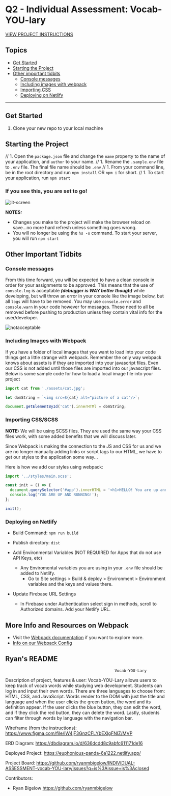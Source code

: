 # Q2 - Individual Assessment: Vocab-YOU-lary

[VIEW PROJECT INSTRUCTIONS](./PROJECT_INSTRUCTIONS.MD)

## Topics
- [Get Started](#get-started)
- [Starting the Project](#starting-the-project)
- [Other important tidbits](#other-important-tidbits)
    - [Console messages](#console-messages)
    - [Including images with webpack](#including-images-with-webpack)
    - [Importing CSS](#importing-cssscss)
    - [Deploying on Netlify](#deploying-on-netlify)
___

## Get Started

1. Clone your new repo to your local machine

## Starting the Project
// 1. Open the `package.json` file and change the `name` property to the name of your application, and `author` to  your name.
// 1. Rename the `.sample.env` file to `.env` file. The final file name should be `.env`
// 1. From your command line, be in the root directory and run `npm install` OR `npm i` for short.
// 1. To start your application, run `npm start`

### If you see this, you are set to go!
![lit-screen](https://user-images.githubusercontent.com/29741570/190486162-27e9032d-266f-4962-a85c-fc40c58f33db.png)

**NOTES:** 
- Changes you make to the project will make the browser reload on save...no more hard refresh unless something goes wrong.
- You will no longer be using the `hs -o` command. To start your server, you will run `npm start`

## Other Important Tidbits
### Console messages
From this time forward, you will be expected to have a clean console in order for your assignments to be approved. This means that the use of `console.log` is acceptable **_(debugger is WAY better though)_** while developing, but will throw an error in your console like the image below, but all `logs` will have to be removed. You may use `console.error` and `console.warn` in your code however for messages. These need to all be removed before pushing to production unless they contain vital info for the user/developer.

![notacceptable](https://user-images.githubusercontent.com/29741570/190486163-3dd8640f-5dda-4f73-9436-6020fc9e00c4.png)

### Including Images with Webpack
If you have a folder of local images that you want to load into your code things get a little strange with webpack.  Remember the only way webpack knows about assets is if they are imported into your javascript files.  Even our CSS is not added until those files are imported into our javascript files.  Below is some sample code for how to load a local image file into your project

```js
import cat from './assets/cat.jpg';

let domString = `<img src=${cat} alt="picture of a cat"/>`;

document.getElementById('cat').innerHTMl = domString;
```

### Importing CSS/SCSS
**NOTE:** We will be using SCSS files. They are used the same way your CSS files work, with some added benefits that we will discuss later.

Since Webpack is making the connection to the JS and CSS for us and we are no longer manually adding links or script tags to our HTML, we have to get our styles to the application some way...

Here is how we add our styles using webpack:

```js
import '../styles/main.scss';

const init = () => {
  document.querySelector('#app').innerHTML = '<h1>HELLO! You are up and running!</h1>');
  console.log('YOU ARE UP AND RUNNING!');
};

init();
```

### Deploying on Netlify

- Build Command: `npm run build`
- Publish directory: `dist`
- Add Environmental Variables (NOT REQUIRED for Apps that do not use API Keys, etc)
    - Any Enviromental variables you are using in your `.env` file should be added to Netlify. 
        - Go to Site settings > Build & deploy > Environment > Environment variables and the keys and values there.

- Update Firebase URL Settings
    - In Firebase under Authentication select sign in methods, scroll to Authorized domains. Add your Netlify URL.
        
## More Info and Resources on Webpack
- Visit the [Webpack documentation](https://webpack.js.org/concepts/) if you want to explore more.
- [Info on our Webpack Config](https://github.com/nss-nightclass-projects/Night-Class-Resources/blob/master/book-2-patterns-and-tools/chapters/webpack-configure.md)

## Ryan's README
                                                    Vocab-YOU-Lary

Description of project, features & user:
    Vocab-YOU-Lary allows users to keep track of vocab words while studying web development. Students can log in and input their own words. There are three languages to choose from: HTML, CSS, and JavaScript. Words render to the DOM with just the title and language and when the user clicks the green button, the word and its definition appear. If the user clicks the blue button, they can edit the word, and if they click the red button, they can delete the word. Lastly, students can filter through words by language with the navigation bar.

Wireframe (from the instructions): https://www.figma.com/file/IW4jF3GnzCFLYbEXlgFNIZ/MVP

ERD Diagram: https://dbdiagram.io/d/636dcdd8c9abfc611171de16

Deployed Project: https://euphonious-panda-6a1222.netlify.app/

Project Board: https://github.com/ryanmbigelow/INDIVIDUAL-ASSESSMENT-vocab-YOU-lary/issues?q=is%3Aissue+is%3Aclosed

Contributors:
- Ryan Bigelow https://github.com/ryanmbigelow
